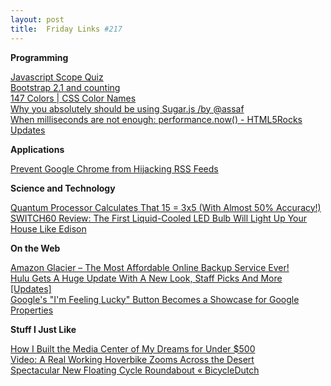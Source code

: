 ```yaml
---
layout: post
title:  Friday Links #217
---
```

**Programming**

[Javascript Scope Quiz](http://madebyknight.com/javascript-scope/)   
[Bootstrap 2.1 and counting](http://blog.twitter.com/2012/08/bootstrap-21-and-counting.html)   
[147 Colors | CSS Color Names](http://www.147colors.com/)   
[Why you absolutely should be using Sugar.js /by @assaf](http://labnotes.org/2011/08/25/why-you-absolutely-should-be-using-sugar-js/)   
[When milliseconds are not enough: performance.now() - HTML5Rocks Updates](http://updates.html5rocks.com/2012/08/When-milliseconds-are-not-enough-performance-now)

**Applications**

[Prevent Google Chrome from Hijacking RSS Feeds](http://www.labnol.org/internet/rss-feeds-in-google-chrome/24895/)

**Science and Technology**

[Quantum Processor Calculates That 15 = 3x5 (With Almost 50% Accuracy!)](http://www.popsci.com/science/article/2012-08/quantum-processor-calculates-15-3x5-about-half-time)   
[SWITCH60 Review: The First Liquid-Cooled LED Bulb Will Light Up Your House Like Edison](http://www.popsci.com/technology/article/2012-08/pop-review-first-liquid-cooled-led-bulb-will-light-your-house-edison)

**On the Web**

[Amazon Glacier – The Most Affordable Online Backup Service Ever!](http://www.labnol.org/internet/amazon-glacier-for-online-backup/25000/)   
[Hulu Gets A Huge Update With A New Look, Staff Picks And More [Updates]](http://www.makeuseof.com/tag/hulu-huge-update-staff-picks-updates/)   
[Google's "I'm Feeling Lucky" Button Becomes a Showcase for Google Properties](http://allthingsd.com/20120823/googles-im-feeling-lucky-button-becomes-a-showcase-for-google-properties/)

**Stuff I Just Like**

[How I Built the Media Center of My Dreams for Under $500](http://lifehacker.com/5936546/how-i-built-the-media-center-of-my-dreams-for-under-500)   
[Video: A Real Working Hoverbike Zooms Across the Desert](http://www.popsci.com/technology/article/2012-08/video-futuristic-hoverbike-can-be-piloted-without-training)   
[Spectacular New Floating Cycle Roundabout « BicycleDutch](http://bicycledutch.wordpress.com/2012/08/23/spectacular-new-floating-cycle-roundabout/)
